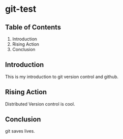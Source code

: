 # git-test

## Table of Contents

1. Introduction
2. Rising Action
3. Conclusion



## Introduction
This is my introduction to git version control and github.

## Rising Action
Distributed Version control is cool.

## Conclusion
git saves lives.
